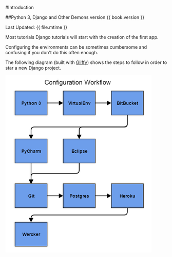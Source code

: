 #Introduction

##Python 3, Django and Other Demons version {{ book.version }}

Last Updated: {{ file.mtime }}

Most tutorials Django tutorials will start with the creation of the first app.

Configuring the environments can be sometimes cumbersome and confusing if you don't do this often enough.

The following diagram (built with [Gliffy](https://www.gliffy.com/)) shows the steps to follow in order to 
star a new Django project.

![Book Workflow](./images/python3_pycharm.png "Book Workflow")